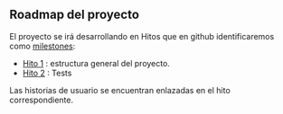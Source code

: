 ## Roadmap del proyecto

El proyecto se irá desarrollando en Hitos que en github identificaremos como 
[milestones](https://github.com/cecimerelo/VizYourData/milestones):

- [Hito 1](https://github.com/cecimerelo/VizYourData/milestone/1) : estructura
general del proyecto.
- [Hito 2](https://github.com/cecimerelo/VizYourData/milestone/2) : Tests

Las historias de usuario se encuentran enlazadas en el hito correspondiente.
